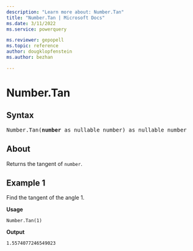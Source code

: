 ```yaml
---
description: "Learn more about: Number.Tan"
title: "Number.Tan | Microsoft Docs"
ms.date: 3/11/2022
ms.service: powerquery

ms.reviewer: gepopell
ms.topic: reference
author: dougklopfenstein
ms.author: bezhan

---
```

# Number.Tan

## Syntax

<pre>
Number.Tan(<b>number</b> as nullable number) as nullable number
</pre>
  
## About

Returns the tangent of `number`.

## Example 1

Find the tangent of the angle 1.

**Usage**

```powerquery-m
Number.Tan(1)
```

**Output**

`1.5574077246549023`
